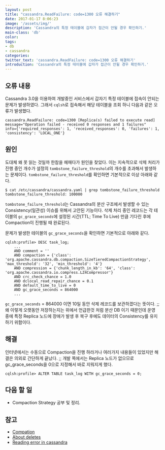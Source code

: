 ```yaml
---
layout: post
title: "cassandra.ReadFailure: code=1300 오류 해결하기"
date: 2017-01-17 8:06:23
image: '/assets/img/'
description: 'Cassandra의 특정 테이블에 갑자가 접근이 안될 경우 확인하기.'
main-class: 'db'
color:
tags:
- db
- cassandra
categories:
twitter_text: 'cassandra.ReadFailure: code=1300 오류 해결하기'
introduction: 'Cassandra의 특정 테이블에 갑자가 접근이 안될 경우 확인하기.'
---
```


## 오류 내용
Cassandra 3.0을 이용하여 개발중인 서비스에서 갑자기 특정 테이블에 접속이 안되는 문제가 발생하였다.
그래서 `cqlsh`로 접속해서 해당 테이블을 조회 하니 다음과 같은 오류가 발생했다.

```
cassandra.ReadFailure: code=1300 [Replica(s) failed to execute read] 
message="Operation failed - received 0 responses and 1 failures"
info={'required_responses': 1, 'received_responses': 0, 'failures': 1,
'consistency': 'LOCAL_ONE'}
```

## 원인
도대체 왜 못 읽는 것일까 한참을 헤매다가 원인을 찾았다.
이는 지속적으로 삭제 처리가 진행 중인 개수가 설정의 `tombstone_failure_threshold`의 개수를 초과해서 발생하는 문제이다.
`tombstone_failure_threshold`를 확인하면 기본적으로 이상 아래와 같다.

```
$ cat /etc/cassandra/cassandra.yaml | grep tombstone_failure_threshold
tombstone_failure_threshold: 100000
```


`tombstone_failure_threshold`는 Cassandra의 분산 구조에서 발생할 수 있는 Consistency(일관성) 이슈를 위해서 고안된 기능이다.
삭제 처리 중인 레코드는 각 테이블의 `gc_grace_seconds`에 설정된 시간(TTL; Time To Live) 만큼 기다린 후에 Compaction이 진행될 때 완료된다.

문제가 발생한 테이블의 `gc_grace_seconds`을 확인하면 기본적으로 아래와 같다.

```
cqlsh:profile> DESC task_log;
	...
    AND comment = ''
    AND compaction = {'class': 'org.apache.cassandra.db.compaction.SizeTieredCompactionStrategy', 'max_threshold': '32', 'min_threshold': '4'}
    AND compression = {'chunk_length_in_kb': '64', 'class': 'org.apache.cassandra.io.compress.LZ4Compressor'}
    AND crc_check_chance = 1.0
    AND dclocal_read_repair_chance = 0.1
    AND default_time_to_live = 0
    AND gc_grace_seconds = 864000
	...
```

`gc_grace_seconds` = 864000 이면 10일 동안 삭제 레코드를 보관하겠다는 뜻이다. ;;
왜 이렇게 오랫동안 저장하는지는 위에서 언급한것 처럼 분산 DB 이기 때문인데 운영 중에 특정 Replica 노드에 장애가 발생 후 복구 후에도 데이터의 Consistency를 유지하기 위함이다.

## 해결

인터넷에서는 수동으로 Compaction을 진행 하라거나 여러가지 내용들이 있었지만 
해결은 의외로 간단하게 끝났다. ;; 개발 쪽에서는 Replica 노드가 없으므로 gc_grace_seconds을 0으로 지정해서 바로 지워지게 했다.

```
cqlsh:profile> ALTER TABLE task_log WITH gc_grace_seconds = 0;
```

## 다음 할 일
- Compaction Strategy 공부 및 정리.

## 참고
- [Compation](http://docs.datastax.com/en/archived/cassandra/2.0/cassandra/dml/dml_write_path_c.html#concept_ds_wt3_32w_zj__dml-compaction)
- [About deletes](http://docs.datastax.com/en/archived/cassandra/2.0/cassandra/dml/dml_about_deletes_c.html)
- [Reading error in cassandra](http://stackoverflow.com/questions/37114455/reading-error-in-cassandra)
